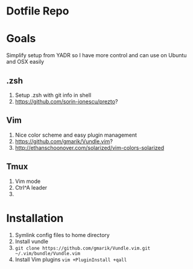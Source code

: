 Dotfile Repo
========

# Goals
Simplify setup from YADR so I have more control and can use on Ubuntu and OSX easily

## .zsh
1. Setup .zsh with git info in shell
2. https://github.com/sorin-ionescu/prezto?

## Vim
1. Nice color scheme and easy plugin management
2. https://github.com/gmarik/Vundle.vim?
3. http://ethanschoonover.com/solarized/vim-colors-solarized

## Tmux
1. Vim mode
1. Ctrl^A leader
2. 

# Installation
1. Symlink config files to home directory
1. Install vundle
  1. `git clone https://github.com/gmarik/Vundle.vim.git ~/.vim/bundle/Vundle.vim`
1. Install Vim plugins `vim +PluginInstall +qall`
